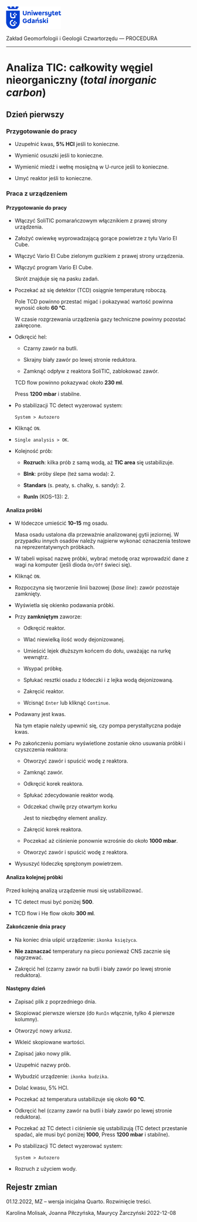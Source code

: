 
<div fig-alt="Logo: Uniwersytet Gdański" fig-align="left">

[<img src="images/log-ug_pl.png" width="150" />](https://geomorfologia.ug.edu.pl)

</div>

Zakład Geomorfologii i Geologii Czwartorzędu — PROCEDURA

------------------------------------------------------------------------

# Analiza TIC: całkowity węgiel nieorganiczny (*total inorganic carbon*)

## Dzień pierwszy

### Przygotowanie do pracy

- Uzupełnić kwas, **5% HCl** jeśli to konieczne.

- Wymienić osuszki jeśli to konieczne.

- Wymienić miedź i wełnę mosiężną w U-rurce jeśli to konieczne.

- Umyć reaktor jeśli to konieczne.

### Praca z urządzeniem

#### Przygotowanie do pracy

- Włączyć SoliTIC pomarańczowym włącznikiem z prawej strony urządzenia.

- Założyć owiewkę wyprowadzającą gorące powietrze z tyłu Vario El Cube.

- Włączyć Vario El Cube zielonym guzikiem z prawej strony urządzenia.

- Włączyć program Vario El Cube.

  Skrót znajduje się na pasku zadań.

- Poczekać aż się detektor (TCD) osiągnie temperaturę roboczą.

  Pole TCD powinno przestać migać i pokazywać wartość powinna wynosić
  około **60 °C**.

  W czasie rozgrzewania urządzenia gazy techniczne powinny pozostać
  zakręcone.

- Odkręcić hel:

  - Czarny zawór na butli.

  - Skrajny biały zawór po lewej stronie reduktora.

  - Zamknąć odpływ z reaktora SoliTIC, zablokować zawór.

  TCD flow powinno pokazywać około **230 ml**.

  Press **1200 mbar** i stabilne.

- Po stabilizacji TC detect wyzerować system:

  `System > Autozero`

- Kliknąć `ON`.

- `Single analysis > OK`.

- Kolejność prób:

  - **Rozruch**: kilka prób z samą wodą, aż **TIC area** się
    ustabilizuje.

  - **Blnk**: próby ślepe (też sama woda): 2.

  - **Standars** (s. peaty, s. chalky, s. sandy): 2.

  - **RunIn** (KOS–13): 2.

#### Analiza próbki

- W łódeczce umieścić **10–15** mg osadu.

  Masa osadu ustalona dla przeważnie analizowanej gytii jeziornej. W
  przypadku innych osadów należy najpierw wykonać oznaczenia testowe na
  reprezentatywnych próbkach.

- W tabeli wpisać nazwę próbki, wybrać metodę oraz wprowadzić dane z
  wagi na komputer (jeśli dioda `On/Off` świeci się).

- Kliknąć `ON`.

- Rozpoczyna się tworzenie linii bazowej (*base line*): zawór pozostaje
  zamknięty.

- Wyświetla się okienko podawania próbki.

- Przy **zamkniętym** zaworze:

  - Odkręcić reaktor.

  - Wlać niewielką ilość wody dejonizowanej.

  - Umieścić lejek dłuższym końcem do dołu, uważając na rurkę wewnątrz.

  - Wsypać próbkę.

  - Spłukać resztki osadu z łódeczki i z lejka wodą dejonizowaną.

  - Zakręcić reaktor.

  - Wcisnąć `Enter` lub kliknąć `Continue`.

- Podawany jest kwas.

  Na tym etapie należy upewnić się, czy pompa perystaltyczna podaje
  kwas.

- Po zakończeniu pomiaru wyświetlone zostanie okno usuwania próbki i
  czyszczenia reaktora:

  - Otworzyć zawór i spuścić wodę z reaktora.

  - Zamknąć zawór.

  - Odkręcić korek reaktora.

  - Spłukać zdecydowanie reaktor wodą.

  - Odczekać chwilę przy otwartym korku

    Jest to niezbędny element analizy.

  - Zakręcić korek reaktora.

  - Poczekać aż ciśnienie ponownie wzrośnie do około **1000 mbar**.

  - Otworzyć zawór i spuścić wodę z reaktora.

- Wysuszyć łódeczkę sprężonym powietrzem.

#### Analiza kolejnej próbki

Przed kolejną analizą urządzenie musi się ustabilizować.

- TC detect musi być poniżej **500**.

- TCD flow i He flow około **300 ml**.

#### Zakończenie dnia pracy

- Na koniec dnia uśpić urządzenie: `ikonka księżyca`.

- **Nie zaznaczać** temperatury na piecu ponieważ CNS zacznie się
  nagrzewać.

- Zakręcić hel (czarny zawór na butli i biały zawór po lewej stronie
  reduktora).

#### Następny dzień

- Zapisać plik z poprzedniego dnia.

- Skopiować pierwsze wiersze (do `RunIn` włącznie, tylko 4 pierwsze
  kolumny).

- Otworzyć nowy arkusz.

- Wkleić skopiowane wartości.

- Zapisać jako nowy plik.

- Uzupełnić nazwy prób.

- Wybudzić urządzenie: `ikonka budzika`.

- Dolać kwasu, 5% HCl.

- Poczekać aż temperatura ustabilizuje się około **60 °C**.

- Odkręcić hel (czarny zawór na butli i biały zawór po lewej stronie
  reduktora).

- Poczekać aż TC detect i ciśnienie się ustabilizują (TC detect
  przestanie spadać, ale musi być poniżej **1000**, Press **1200 mbar**
  i stabilne).

- Po stabilizacji TC detect wyzerować system:

  `System > Autozero`

- Rozruch z użyciem wody.

## Rejestr zmian

01.12.2022, MZ – wersja inicjalna Quarto. Rozwinięcie treści.

Karolina Molisak, Joanna Piłczyńska, Maurycy Żarczyński 2022-12-08
